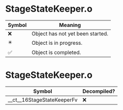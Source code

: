 # StageStateKeeper.o
| Symbol | Meaning 
| ------------- | ------------- 
| :x: | Object has not yet been started. 
| :eight_pointed_black_star: | Object is in progress. 
| :white_check_mark: | Object is completed. 


# StageStateKeeper.o
| Symbol | Decompiled? |
| ------------- | ------------- |
| __ct__16StageStateKeeperFv | :x: |
